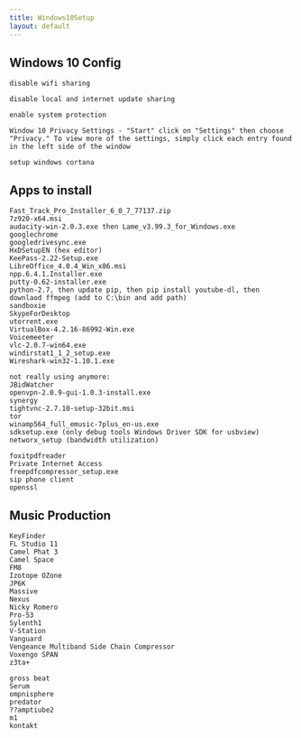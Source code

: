 ```yaml
---
title: Windows10Setup
layout: default
---
```


Windows 10 Config
-----------------

    disable wifi sharing

    disable local and internet update sharing

    enable system protection

    Window 10 Privacy Settings - "Start" click on "Settings" then choose "Privacy." To view more of the settings, simply click each entry found in the left side of the window

    setup windows cortana

Apps to install
---------------

    Fast_Track_Pro_Installer_6_0_7_77137.zip
    7z920-x64.msi
    audacity-win-2.0.3.exe then Lame_v3.99.3_for_Windows.exe
    googlechrome
    googledrivesync.exe
    HxDSetupEN (hex editor)
    KeePass-2.22-Setup.exe
    LibreOffice_4.0.4_Win_x86.msi
    npp.6.4.1.Installer.exe
    putty-0.62-installer.exe
    python-2.7, then update pip, then pip install youtube-dl, then downlaod ffmpeg (add to C:\bin and add path)
    sandboxie
    SkypeForDesktop
    utorrent.exe
    VirtualBox-4.2.16-86992-Win.exe
    Voicemeeter
    vlc-2.0.7-win64.exe
    windirstat1_1_2_setup.exe
    Wireshark-win32-1.10.1.exe

    not really using anymore:
    JBidWatcher
    openvpn-2.0.9-gui-1.0.3-install.exe
    synergy
    tightvnc-2.7.10-setup-32bit.msi
    tor
    winamp564_full_emusic-7plus_en-us.exe
    sdksetup.exe (only debug tools Windows Driver SDK for usbview)
    networx_setup (bandwidth utilization) 

    foxitpdfreader
    Private Internet Access
    freepdfcompressor_setup.exe
    sip phone client
    openssl

Music Production
----------------

    KeyFinder
    FL Studio 11
    Camel Phat 3
    Camel Space
    FM8
    Izotope OZone
    JP6K
    Massive
    Nexus
    Nicky Romero
    Pro-53
    Sylenth1
    V-Station
    Vanguard
    Vengeance Multiband Side Chain Compressor
    Voxengo SPAN
    z3ta+

    gross beat
    Serum
    ompnisphere
    predator
    ??amptiube2
    m1
    kontakt
